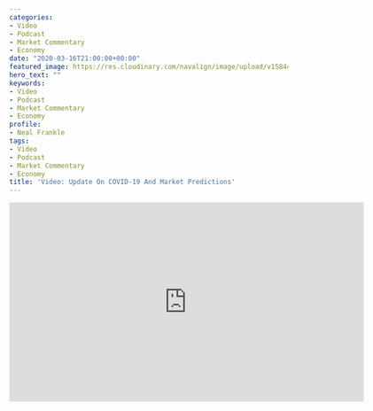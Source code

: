 ```yaml
---
categories:
- Video
- Podcast
- Market Commentary
- Economy
date: "2020-03-16T21:00:00+00:00"
featured_image: https://res.cloudinary.com/navalign/image/upload/v1584407661/0304_n13_covid_19_coronavirus_graphic_generic_file_rjioew.jpg
hero_text: ""
keywords:
- Video
- Podcast
- Market Commentary
- Economy
profile:
- Neal Frankle
tags:
- Video
- Podcast
- Market Commentary
- Economy
title: 'Video: Update On COVID-19 And Market Predictions'
---
```

<iframe src="https://player.vimeo.com/video/398101779" width="640" height="360" frameborder="0" allow="autoplay; fullscreen" allowfullscreen></iframe> 